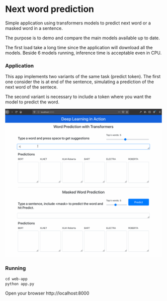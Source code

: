 # Next word prediction
Simple application using transformers models to predict next word or a masked word in a sentence.

The purpose is to demo and compare the main models available up to date.

The first load take a long time since the application will download all the models. Beside 6 models running, inference time is acceptable even in CPU.

### Application
This app implements two variants of the same task (predict <mask> token). The first one consider the <mask> is at end of the sentence, simulating a prediction of the next word of the sentece.

The second variant is necessary to include a <mask> token where you want the model to predict the word.


![Word prediction](word_prediction.gif)

### Running 

```
cd web-app
python app.py
```

Open your browser http://localhost:8000


